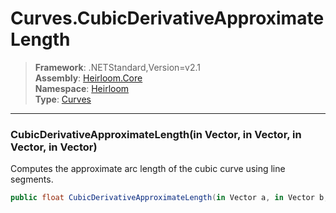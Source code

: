 # Curves.CubicDerivativeApproximateLength

> **Framework**: .NETStandard,Version=v2.1  
> **Assembly**: [Heirloom.Core][0]  
> **Namespace**: [Heirloom][0]  
> **Type**: [Curves][1]

--------------------------------------------------------------------------------

### CubicDerivativeApproximateLength(in Vector, in Vector, in Vector, in Vector)

Computes the approximate arc length of the cubic curve using line segments.

```cs
public float CubicDerivativeApproximateLength(in Vector a, in Vector b, in Vector c, in Vector d)
```

[0]: ../Heirloom.Core.md
[1]: Heirloom.Curves.md
